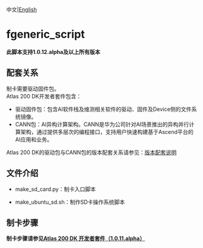 中文|[English](README_EN.md)

# fgeneric_script
**此脚本支持1.0.12.alpha及以上所有版本**

## 配套关系

制卡需要驱动固件包。  
Atlas 200 DK开发者套件包含：  
- 驱动固件包：包含AI软件栈及维测相关软件的驱动、固件及Device侧的文件系统镜像。
- CANN包：AI异构计算架构。CANN是华为公司针对AI场景推出的异构并行计算架构，通过提供多层次的编程接口，支持用户快速构建基于Ascend平台的AI应用和业务。  

Atlas 200 DK的驱动包与CANN包的版本配套关系请参见：[版本配套说明](../Version_Mapping_CN.md)


## 文件介绍

- make_sd_card.py：制卡入口脚本

- make_ubuntu_sd.sh：制作SD卡操作系统脚本

## 制卡步骤

**制卡步骤请参见[Atlas 200 DK 开发者套件（1.0.11.alpha）](https://support.huaweicloud.com/environment-deployment-Atlas200DK1010/atlased_04_0011.html)**